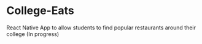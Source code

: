 # College-Eats
React Native App to allow students to find popular restaurants around their college (In progress)
